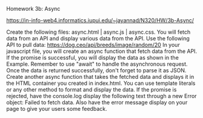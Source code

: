 Homework 3b: Async

https://in-info-web4.informatics.iupui.edu/~jayannad/N320/HW/3b-Async/

Create the following files:
async.html |
async.js |
async.css.
You will fetch data from an API and display various data from the API. Use the following API to pull data:
https://dog.ceo/api/breeds/image/random/20
In your javascript file, you will create an async function that fetch data from the API.
If the promise is successful, you will display the data as shown in the Example. Remember to use "await" to handle the asynchronous request.
Once the data is returned successfully, don't forget to parse it as JSON.
Create another async function that takes the fetched data and displays it in the HTML container you created in index.html. You can use template literals or any other method to format and display the data.
If the promise is rejected, have the console.log display the following text through a new Error object: Failed to fetch data. Also have the error message display on your page to give your users some feedback. 